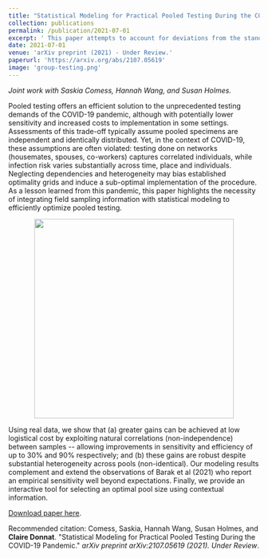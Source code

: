 ```yaml
---
title: "Statistical Modeling for Practical Pooled Testing During the COVID-19 Pandemic"
collection: publications
permalink: /publication/2021-07-01
excerpt: ' This paper attempts to account for deviations from the standard iid hypothesis for group testing.'
date: 2021-07-01
venue: 'arXiv preprint (2021) - Under Review.'
paperurl: 'https://arxiv.org/abs/2107.05619'
image: 'group-testing.png'
---
```

*Joint work with Saskia Comess, Hannah Wang, and Susan Holmes.* 

Pooled testing offers an efficient solution to the unprecedented testing demands of the COVID-19 pandemic, although with potentially lower sensitivity and increased costs to implementation in some settings. Assessments of this trade-off typically assume pooled specimens are independent and identically distributed. Yet, in the context of COVID-19, these assumptions are often violated: testing done on networks (housemates, spouses, co-workers) captures correlated individuals, while infection risk varies substantially across time, place and individuals. Neglecting dependencies and heterogeneity may bias established optimality grids and induce a sub-optimal implementation of the procedure. As a lesson learned from this pandemic, this paper highlights the necessity of integrating field sampling information with statistical modeling to efficiently optimize pooled testing. 

<p align="center">
<img src="{{ site.baseurl }}/images/group-testing1.png" alt="" width="400" height="400" />
</p>


Using real data, we show that (a) greater gains can be achieved at low logistical cost by exploiting natural correlations (non-independence) between samples -- allowing improvements in sensitivity and efficiency of up to 30% and 90% respectively; and (b) these gains are robust despite substantial heterogeneity across pools (non-identical). Our modeling results complement and extend the observations of Barak et al (2021) who report an empirical sensitivity well beyond expectations. Finally, we provide an interactive tool for selecting an optimal pool size using contextual information.

[Download paper here](https://arxiv.org/abs/2107.05619).



Recommended citation:  Comess, Saskia, Hannah Wang, Susan Holmes, and __Claire Donnat__. "Statistical Modeling for Practical Pooled Testing During the COVID-19 Pandemic." <i> arXiv preprint arXiv:2107.05619 (2021). Under Review</i>.
